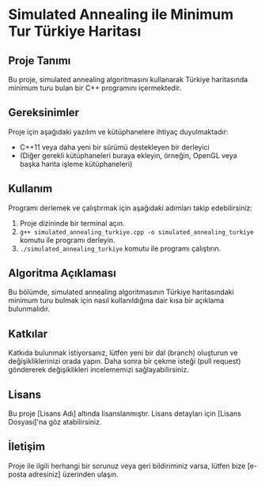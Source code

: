 # Simulated Annealing ile Minimum Tur Türkiye Haritası

## Proje Tanımı
Bu proje, simulated annealing algoritmasını kullanarak Türkiye haritasında minimum turu bulan bir C++ programını içermektedir.

## Gereksinimler
Proje için aşağıdaki yazılım ve kütüphanelere ihtiyaç duyulmaktadır:
- C++11 veya daha yeni bir sürümü destekleyen bir derleyici
- (Diğer gerekli kütüphaneleri buraya ekleyin, örneğin, OpenGL veya başka harita işleme kütüphaneleri)

## Kullanım
Programı derlemek ve çalıştırmak için aşağıdaki adımları takip edebilirsiniz:
1. Proje dizininde bir terminal açın.
2. `g++ simulated_annealing_turkiye.cpp -o simulated_annealing_turkiye` komutu ile programı derleyin.
3. `./simulated_annealing_turkiye` komutu ile programı çalıştırın.

## Algoritma Açıklaması
Bu bölümde, simulated annealing algoritmasının Türkiye haritasındaki minimum turu bulmak için nasıl kullanıldığına dair kısa bir açıklama bulunmalıdır.

## Katkılar
Katkıda bulunmak istiyorsanız, lütfen yeni bir dal (branch) oluşturun ve değişikliklerinizi orada yapın. Daha sonra bir çekme isteği (pull request) göndererek değişiklikleri incelememizi sağlayabilirsiniz.

## Lisans
Bu proje [Lisans Adı] altında lisanslanmıştır. Lisans detayları için [Lisans Dosyası]'na göz atabilirsiniz.

## İletişim
Proje ile ilgili herhangi bir sorunuz veya geri bildiriminiz varsa, lütfen bize [e-posta adresiniz] üzerinden ulaşın.


